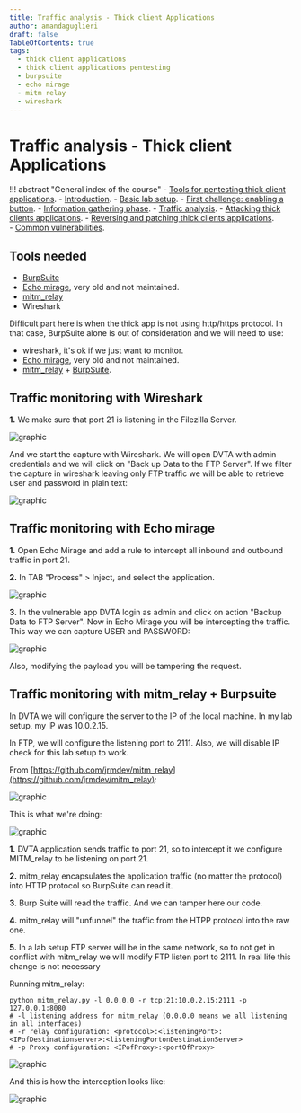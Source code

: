 ```yaml
---
title: Traffic analysis - Thick client Applications 
author: amandaguglieri
draft: false
TableOfContents: true
tags:
  - thick client applications
  - thick client applications pentesting
  - burpsuite
  - echo mirage
  - mitm relay
  - wireshark
---
```


# Traffic analysis - Thick client Applications 

!!! abstract "General index of the course"
    - [Tools for pentesting thick client applications](tools-for-thick-apps.md).
    - [Introduction](tca-introduction.md).
    - [Basic lab setup](tca-basic-lab-setup.md).
    - [First challenge: enabling a button](tca-first-challenge.md).
    - [Information gathering phase](tca-information-gathering-phase.md).
    - [Traffic analysis](tca-traffic-analysis.md).
    - [Attacking thick clients applications](tca-attacking-thick-clients-applications.md).
    - [Reversing and patching thick clients applications](tca-reversing-and-patching.md).    
    - [Common vulnerabilities](tca-common-vulnerabilities.md).


## Tools needed

- [BurpSuite](../burpsuite.md)
- [Echo mirage](../echo-mirage.md), very old and not maintained.
- [mitm_relay](../mitm-relay.md) 
- Wireshark

Difficult part here is when the thick app is not using http/https protocol. In that case, BurpSuite alone is out of consideration and we will need to use:

- wireshark, it's ok if we just want to monitor. 
- [Echo mirage](../echo-mirage.md), very old and not maintained.
- [mitm_relay](../mitm-relay.md) + [BurpSuite](../burpsuite.md).

## Traffic monitoring with Wireshark

**1.** We make sure  that port 21 is listening in the Filezilla Server.

![graphic](../img/tca-31.png)

And we start the capture with Wireshark. We will open DVTA with admin credentials and we will click on "Back up Data to the FTP Server". If we filter the capture in wireshark leaving only FTP traffic we will be able to retrieve user and password in plain text:

![graphic](../img/tca-32.png)


## Traffic monitoring with Echo mirage

**1.** Open Echo Mirage and add a rule to intercept all inbound and outbound traffic in port 21.

**2.**  In TAB "Process" > Inject, and select the application.

![graphic](../img/tca-35.png)

**3.** In the vulnerable app DVTA login as admin and click on action "Backup Data to FTP Server". Now in Echo Mirage you will be intercepting the traffic. This way we can capture USER and PASSWORD:

![graphic](../img/tca-34.png)

Also, modifying the payload you will be tampering the request.

## Traffic monitoring with mitm_relay + Burpsuite

In DVTA we will configure the server to the IP of the local machine. In my lab setup, my IP was 10.0.2.15.

In FTP, we will configure the listening port to 2111. Also, we will disable IP check for this lab setup to work.

From [https://github.com/jrmdev/mitm_relay](https://github.com/jrmdev/mitm_relay):

![graphic](../img/tca-39.png)


This is what we're doing:

![graphic](../img/tca-38.png)

**1.** DVTA application sends traffic to port 21, so to intercept it we configure MITM_relay to be listening on port 21.

**2.** mitm_relay encapsulates the application traffic (no matter the protocol) into HTTP protocol so BurpSuite can read it.

**3.** Burp Suite will read the traffic. And we can tamper here our code.

**4.** mitm_relay will "unfunnel" the traffic from the HTPP protocol into the raw one.

**5.** In a lab setup FTP server will be in the same network, so to not get in conflict with mitm_relay we will modify FTP listen port to 2111. In real life this change is not necessary


Running mitm_relay:

```
python mitm_relay.py -l 0.0.0.0 -r tcp:21:10.0.2.15:2111 -p 127.0.0.1:8080
# -l listening address for mitm_relay (0.0.0.0 means we all listening in all interfaces)
# -r relay configuration: <protocol>:<listeningPort>:<IPofDestinationserver>:<listeningPortonDestinationServer>
# -p Proxy configuration: <IPofProxy>:<portOfProxy> 
```


![graphic](../img/tca-36.png)

And this is how the interception looks like:

![graphic](../img/tca-37.png)

